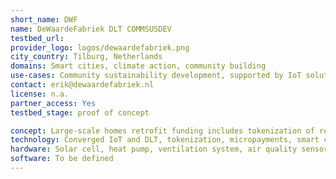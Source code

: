 ```yaml
---
short_name: DWF
name: DeWaardeFabriek DLT COMMSUSDEV
testbed_url: 
provider_logo: logos/dewaardefabriek.png
city_country: Tilburg, Netherlands
domains: Smart cities, climate action, community building
use-cases: Community sustainability development, supported by IoT solutions (CommSusDev)
contact: erik@dewaardefabriek.nl
license: n.a.
partner_access: Yes
testbed_stage: proof of concept

concept: Large-scale homes retrofit funding includes tokenization of real estate, comfort and health monitoring and related smart contracting. Increase social cohesion through increased social participatory exchange, i.e. neighbors are encouraged to share their needs and/or offers (products, services etc.) to help each other out, engage low-income people to participate through earning value for the service they offer (valorized / non-valorized). Several aims. Increase social interaction through helping, increase resource use (=reducing consumption) through lending/sharing.
technology: Converged IoT and DLT, tokenization, micropayments, smart contracting
hardware: Solar cell, heat pump, ventilation system, air quality sensor, health sensor, cloud storage, virtualization
software: To be defined
---
```

